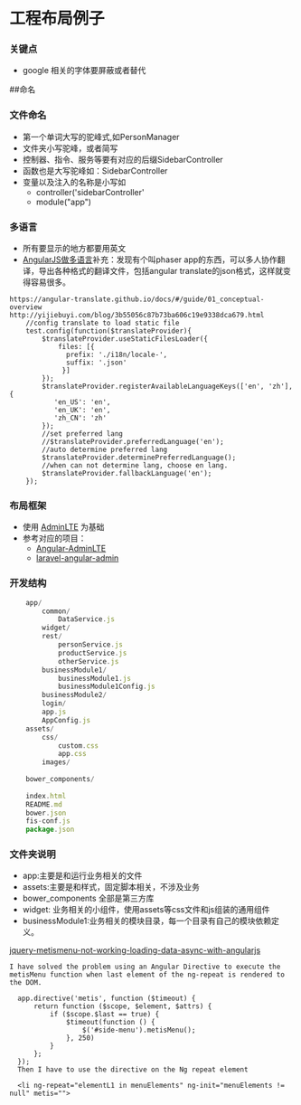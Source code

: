 
# 工程布局例子
### 关键点
* google 相关的字体要屏蔽或者替代

##命名
### 文件命名
* 第一个单词大写的驼峰式,如PersonManager
* 文件夹小写驼峰，或者简写
* 控制器、指令、服务等要有对应的后缀SidebarController
* 函数也是大写驼峰如：SidebarController
* 变量以及注入的名称是小写如
	* controller('sidebarController'
	* module("app")

### 多语言
* 所有要显示的地方都要用英文
* [AngularJS做多语言](http://www.html-js.com/topic/825)补充：发现有个叫phaser app的东西，可以多人协作翻译，导出各种格式的翻译文件，包括angular translate的json格式，这样就变得容易很多。

```
https://angular-translate.github.io/docs/#/guide/01_conceptual-overview
http://yijiebuyi.com/blog/3b55056c87b73ba606c19e9338dca679.html
	//config translate to load static file
	test.config(function($translateProvider){
		$translateProvider.useStaticFilesLoader({
			files: [{
			  prefix: './i18n/locale-',
			  suffix: '.json'
			 }]
		});
		$translateProvider.registerAvailableLanguageKeys(['en', 'zh'], {
		   'en_US': 'en',
		   'en_UK': 'en',
		   'zh_CN': 'zh'
		});
		//set preferred lang
		//$translateProvider.preferredLanguage('en');
		//auto determine preferred lang
		$translateProvider.determinePreferredLanguage();
		//when can not determine lang, choose en lang.
		$translateProvider.fallbackLanguage('en');
	});
```

### 布局框架
* 使用 [AdminLTE](https://github.com/almasaeed2010/AdminLTE) 为基础
* 参考对应的项目：
	* [Angular-AdminLTE](https://github.com/ahmadalibaloch/Angular-AdminLTE)
	* [laravel-angular-admin](https://github.com/silverbux/laravel-angular-admin)


### 开发结构
```javascript
    app/
        common/
            DataService.js
        widget/    
        rest/
            personService.js
            productService.js
            otherService.js
        businessModule1/  
            businessModule1.js
            businessModule1Config.js
        businessModule2/ 
        login/
        app.js
        AppConfig.js
    assets/
        css/
            custom.css
            app.css
        images/
        
    bower_components/
        
    index.html
    README.md
    bower.json
    fis-conf.js
    package.json
```
### 文件夹说明
* app:主要是和运行业务相关的文件
* assets:主要是和样式，固定脚本相关，不涉及业务
* bower_components 全部是第三方库
* widget: 业务相关的小组件，使用assets等css文件和js组装的通用组件
* businessModule1:业务相关的模块目录，每一个目录有自己的模块依赖定义。


>
[jquery-metismenu-not-working-loading-data-async-with-angularjs](http://stackoverflow.com/questions/34026478/jquery-metismenu-not-working-loading-data-async-with-angularjs-controller)
```
I have solved the problem using an Angular Directive to execute the metisMenu function when last element of the ng-repeat is rendered to the DOM.

  app.directive('metis', function ($timeout) {
      return function ($scope, $element, $attrs) {
          if ($scope.$last == true) {
              $timeout(function () {
                  $('#side-menu').metisMenu();
              }, 250)
          }
      };
  });
  Then I have to use the directive on the Ng repeat element

  <li ng-repeat="elementL1 in menuElements" ng-init="menuElements != null" metis="">
```

